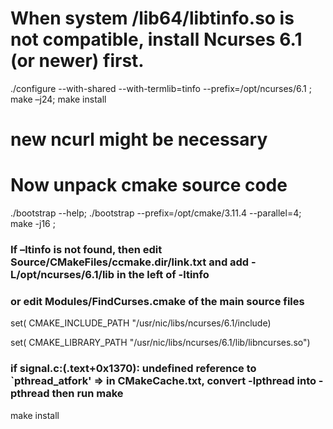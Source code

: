 # When system /lib64/libtinfo.so is not compatible, install Ncurses 6.1 (or newer) first.
./configure --with-shared --with-termlib=tinfo --prefix=/opt/ncurses/6.1
; make –j24; make install
# new ncurl might be necessary

# Now unpack cmake source code
./bootstrap --help; 
 ./bootstrap --prefix=/opt/cmake/3.11.4 --parallel=4;
 make -j16 ;
### If –ltinfo is not found, then edit Source/CMakeFiles/ccmake.dir/link.txt and add -L/opt/ncurses/6.1/lib in the left of -ltinfo
### or edit Modules/FindCurses.cmake of the main source files
set( CMAKE_INCLUDE_PATH "/usr/nic/libs/ncurses/6.1/include)

set( CMAKE_LIBRARY_PATH "/usr/nic/libs/ncurses/6.1/lib/libncurses.so")
### if signal.c:(.text+0x1370): undefined reference to `pthread_atfork' => in CMakeCache.txt, convert -lpthread into -pthread then run make

make install

